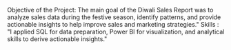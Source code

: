 Objective of the Project:
The main goal of the Diwali Sales Report was to analyze sales data during the festive season, identify patterns, and provide actionable insights to help improve sales and marketing strategies."
Skills :
"I applied SQL for data preparation, Power BI for visualization, and analytical skills to derive actionable insights."

